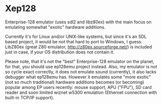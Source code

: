 # Xep128
Enterprise-128 emulator (uses sdl2 and libz80ex) with the main focus on
emulating somewhat "exotic" hardware additions.

Currently it's for Linux and/or UNIX-like systems, but since it's an SDL based
project, it would be not that hard to port to Windows, I guess. LibZ80ex (great
Z80 emulator, http://z80ex.sourceforge.net/) is included just in case, if your
OS distribution does not contain it.

Please note, that it's not the "best" Enterprise-128 emulator on the planet,
for that, you should use ep128emu project instead. Also, my emulator is not so
cycle exact correctly, it does not emulate sound (currently), it also lacks
debugger what ep128emu has. However it emulates some "more exotic" (not so much
traditional) hardware additions becomes (or becoming) popular among EP users
recently: mouse support, APU ("FPU"), SD card reader and soon limited wiznet
w5300 emulation (Ethernet connection with built-in TCP/IP support).

